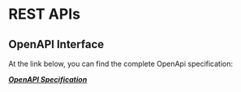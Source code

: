 # REST APIs

## OpenAPI Interface
At the link below, you can find the complete OpenApi specification:

[***OpenAPI Specification***](./openapi_interface.html)